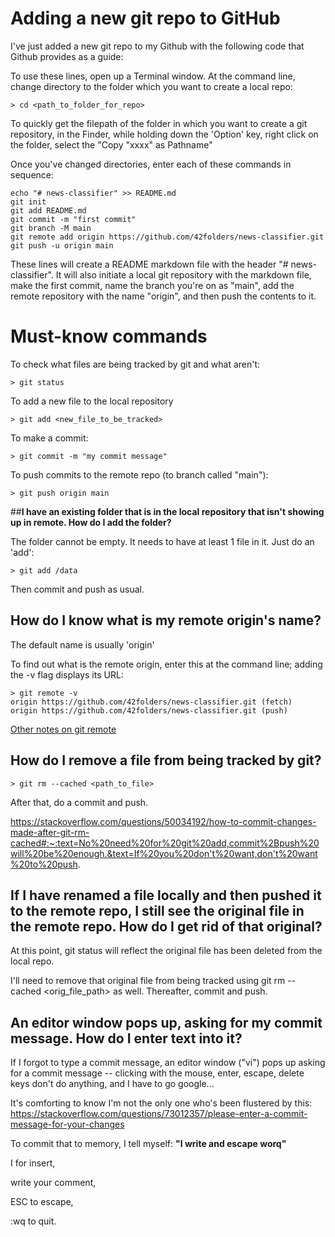 # Adding a new git repo to GitHub
I've just added a new git repo to my Github with the following code that Github provides as a guide:

To use these lines, open up a Terminal window. At the command line, change directory to the folder which you want to create a local repo:
``` 
> cd <path_to_folder_for_repo>
```

To quickly get the filepath of the folder in which you want to create a git repository, in the Finder, while holding down the 'Option' key, right click on the folder, select the "Copy "xxxx" as Pathname" 

Once you've changed directories, enter each of these commands in sequence: 

```
echo "# news-classifier" >> README.md
git init
git add README.md
git commit -m "first commit"
git branch -M main
git remote add origin https://github.com/42folders/news-classifier.git
git push -u origin main
```

These lines will create a README markdown file with the header "# news-classifier". It will also initiate a local git repository with the markdown file, make the first commit, name the branch you're on as "main", add the remote repository with the name "origin", and then push the contents to it. 

# Must-know commands

To check what files are being tracked by git and what aren't:
```
> git status
```

To add a new file to the local repository
```
> git add <new_file_to_be_tracked>
```

To make a commit: 
```
> git commit -m "my commit message"
```

To push commits to the remote repo (to branch called "main"): 
```
> git push origin main
```


##**I have an existing folder that is in the local repository that isn't showing up in remote. How do I add the folder?**

The folder cannot be empty. It needs to have at least 1 file in it. Just do an 'add':
``` 
> git add /data
```
Then commit and push as usual. 


## **How do I know what is my remote origin's name?**
The default name is usually 'origin'

To find out what is the remote origin, enter this at the command line;  adding the -v flag displays its URL:
```
> git remote -v
origin https://github.com/42folders/news-classifier.git (fetch)
origin https://github.com/42folders/news-classifier.git (push)
```
[Other notes on git remote](https://www.git-tower.com/learn/git/commands/git-remote#:~:text=%2Dv,the%20remote's%20URLs%20in%20listings)

## **How do I remove a file from being tracked by git?**
```
> git rm --cached <path_to_file>
```
After that, do a commit and push. 

https://stackoverflow.com/questions/50034192/how-to-commit-changes-made-after-git-rm-cached#:~:text=No%20need%20for%20git%20add,commit%2Bpush%20will%20be%20enough.&text=If%20you%20don't%20want,don't%20want%20to%20push.


## **If I have renamed a file locally and then pushed it to the remote repo, I still see the original file in the remote repo. How do I get rid of that original?**

At this point, git status will reflect the original file has been deleted from the local repo.

I'll need to remove that original file from being tracked using git rm -- cached <orig_file_path> as well. Thereafter, commit and push. 


## **An editor window pops up, asking for my commit message. How do I enter text into it?** 
If I forgot to type a commit message, an editor window ("vi") pops up asking for a commit message -- clicking with the mouse, enter, escape, delete keys don't do anything, and I have to go google...

It's comforting to know I'm not the only one who's been flustered by this: https://stackoverflow.com/questions/73012357/please-enter-a-commit-message-for-your-changes

To commit that to memory, I tell myself: 
**"I write and escape worq"**

I for insert,

write your comment,

ESC to escape,

:wq to quit. 
